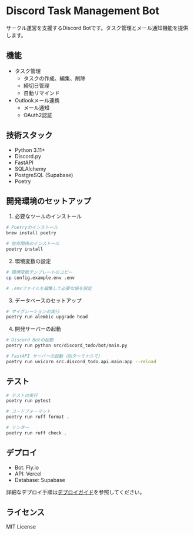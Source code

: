 # Discord Task Management Bot

サークル運営を支援するDiscord Botです。タスク管理とメール通知機能を提供します。

## 機能

- タスク管理
  - タスクの作成、編集、削除
  - 締切日管理
  - 自動リマインド
- Outlookメール連携
  - メール通知
  - OAuth2認証

## 技術スタック

- Python 3.11+
- Discord.py
- FastAPI
- SQLAlchemy
- PostgreSQL (Supabase)
- Poetry

## 開発環境のセットアップ

1. 必要なツールのインストール
```bash
# Poetryのインストール
brew install poetry

# 依存関係のインストール
poetry install
```

2. 環境変数の設定
```bash
# 環境変数テンプレートのコピー
cp config.example.env .env

# .envファイルを編集して必要な値を設定
```

3. データベースのセットアップ
```bash
# マイグレーションの実行
poetry run alembic upgrade head
```

4. 開発サーバーの起動
```bash
# Discord Botの起動
poetry run python src/discord_todo/bot/main.py

# FastAPI サーバーの起動（別ターミナルで）
poetry run uvicorn src.discord_todo.api.main:app --reload
```

## テスト

```bash
# テストの実行
poetry run pytest

# コードフォーマット
poetry run ruff format .

# リンター
poetry run ruff check .
```

## デプロイ

- Bot: Fly.io
- API: Vercel
- Database: Supabase

詳細なデプロイ手順は[デプロイガイド](docs/deployment.md)を参照してください。

## ライセンス

MIT License